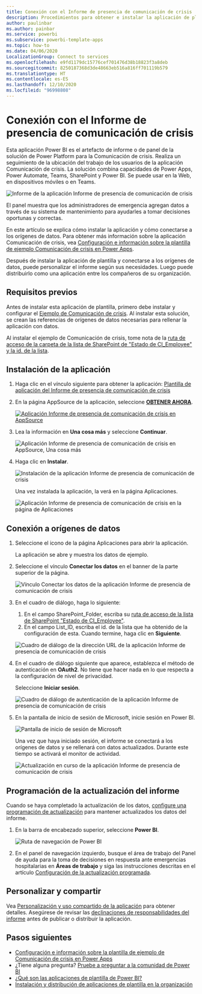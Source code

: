 ```yaml
---
title: Conexión con el Informe de presencia de comunicación de crisis
description: Procedimientos para obtener e instalar la aplicación de plantilla del Informe de presencia de comunicación de crisis de la COVID-19 y para conectarse a los datos
author: paulinbar
ms.author: painbar
ms.service: powerbi
ms.subservice: powerbi-template-apps
ms.topic: how-to
ms.date: 04/06/2020
LocalizationGroup: Connect to services
ms.openlocfilehash: e9fd1179dc15776cef701476d38b18823f3a8deb
ms.sourcegitcommit: 8250187368d3de48663eb516a816ff701119b579
ms.translationtype: HT
ms.contentlocale: es-ES
ms.lasthandoff: 12/10/2020
ms.locfileid: "96998808"
---
```

# <a name="connect-to-the-crisis-communication-presence-report"></a>Conexión con el Informe de presencia de comunicación de crisis

Esta aplicación Power BI es el artefacto de informe o de panel de la solución de Power Platform para la Comunicación de crisis. Realiza un seguimiento de la ubicación del trabajo de los usuarios de la aplicación Comunicación de crisis. La solución combina capacidades de Power Apps, Power Automate, Teams, SharePoint y Power BI. Se puede usar en la Web, en dispositivos móviles o en Teams.

![Informe de la aplicación Informe de presencia de comunicación de crisis](media/service-connect-to-crisis-communication-presence-report/service-crisis-communication-presence-report.png)

El panel muestra que los administradores de emergencia agregan datos a través de su sistema de mantenimiento para ayudarles a tomar decisiones oportunas y correctas.

En este artículo se explica cómo instalar la aplicación y cómo conectarse a los orígenes de datos. Para obtener más información sobre la aplicación Comunicación de crisis, vea [Configuración e información sobre la plantilla de ejemplo Comunicación de crisis en Power Apps](/powerapps/maker/canvas-apps/sample-crisis-communication-app).

Después de instalar la aplicación de plantilla y conectarse a los orígenes de datos, puede personalizar el informe según sus necesidades. Luego puede distribuirlo como una aplicación entre los compañeros de su organización.

## <a name="prerequisites"></a>Requisitos previos

Antes de instalar esta aplicación de plantilla, primero debe instalar y configurar el [Ejemplo de Comunicación de crisis](/powerapps/maker/canvas-apps/sample-crisis-communication-app). Al instalar esta solución, se crean las referencias de orígenes de datos necesarias para rellenar la aplicación con datos.

Al instalar el ejemplo de Comunicación de crisis, tome nota de la [ruta de acceso de la carpeta de la lista de SharePoint de "Estado de CI_Employee" y la id. de la lista](/powerapps/maker/canvas-apps/sample-crisis-communication-app#monitor-office-absences-with-power-bi).

## <a name="install-the-app"></a>Instalación de la aplicación

1. Haga clic en el vínculo siguiente para obtener la aplicación: [Plantilla de aplicación del Informe de presencia de comunicación de crisis](https://appsource.microsoft.com/en-us/product/power-bi/pbi-contentpacks.crisiscomms)

1. En la página AppSource de la aplicación, seleccione [**OBTENER AHORA**](https://appsource.microsoft.com/en-us/product/power-bi/pbi-contentpacks.crisiscomms).

    [![Aplicación Informe de presencia de comunicación de crisis en AppSource](media/service-connect-to-crisis-communication-presence-report/service-crisis-communication-presence-report-app-appsource-get-it-now.png)](https://appsource.microsoft.com/en-us/product/power-bi/pbi-contentpacks.crisiscomms)

1. Lea la información en **Una cosa más** y seleccione **Continuar**.

    ![Aplicación Informe de presencia de comunicación de crisis en AppSource, Una cosa más](media/service-connect-to-crisis-communication-presence-report/service-crisis-communication-presence-report-1-more-thing.png)

1. Haga clic en **Instalar**. 

    ![Instalación de la aplicación Informe de presencia de comunicación de crisis](media/service-connect-to-crisis-communication-presence-report/service-crisis-communication-presence-report-select-install.png)

    Una vez instalada la aplicación, la verá en la página Aplicaciones.

   ![Aplicación Informe de presencia de comunicación de crisis en la página de Aplicaciones](media/service-connect-to-crisis-communication-presence-report/service-crisis-communication-presence-report-app-apps-page-icon.png)

## <a name="connect-to-data-sources"></a>Conexión a orígenes de datos

1. Seleccione el icono de la página Aplicaciones para abrir la aplicación.


   La aplicación se abre y muestra los datos de ejemplo.

1. Seleccione el vínculo **Conectar los datos** en el banner de la parte superior de la página.

   ![Vínculo Conectar los datos de la aplicación Informe de presencia de comunicación de crisis](media/service-connect-to-crisis-communication-presence-report/service-crisis-communication-presence-report-app-connect-data.png)

1. En el cuadro de diálogo, haga lo siguiente:
   1. En el campo SharePoint_Folder, escriba su [ruta de acceso de la lista de SharePoint "Estado de CI_Employee"](/powerapps/maker/canvas-apps/sample-crisis-communication-app#monitor-office-absences-with-power-bi).
   1. En el campo List_ID, escriba el id. de la lista que ha obtenido de la configuración de esta. Cuando termine, haga clic en **Siguiente**.

   ![Cuadro de diálogo de la dirección URL de la aplicación Informe de presencia de comunicación de crisis](media/service-connect-to-crisis-communication-presence-report/service-crisis-communication-presence-report-app-url-dialog.png)

1. En el cuadro de diálogo siguiente que aparece, establezca el método de autenticación en **OAuth2**. No tiene que hacer nada en lo que respecta a la configuración de nivel de privacidad.

   Seleccione **Iniciar sesión**.

   ![Cuadro de diálogo de autenticación de la aplicación Informe de presencia de comunicación de crisis](media/service-connect-to-crisis-communication-presence-report/service-crisis-communication-presence-report-app-authentication-dialog.png)

1. En la pantalla de inicio de sesión de Microsoft, inicie sesión en Power BI.

   ![Pantalla de inicio de sesión de Microsoft](media/service-connect-to-crisis-communication-presence-report/service-crisis-communication-presence-report-app-microsoft-login.png)

   Una vez que haya iniciado sesión, el informe se conectará a los orígenes de datos y se rellenará con datos actualizados. Durante este tiempo se activará el monitor de actividad.

   ![Actualización en curso de la aplicación Informe de presencia de comunicación de crisis](media/service-connect-to-crisis-communication-presence-report/service-crisis-communication-presence-report-app-refresh-monitor.png)

## <a name="schedule-report-refresh"></a>Programación de la actualización del informe

Cuando se haya completado la actualización de los datos, [configure una programación de actualización](../connect-data/refresh-scheduled-refresh.md) para mantener actualizados los datos del informe.

1. En la barra de encabezado superior, seleccione **Power BI**.

   ![Ruta de navegación de Power BI](media/service-connect-to-crisis-communication-presence-report/service-crisis-communication-presence-report-app-powerbi-breadcrumb.png)

1. En el panel de navegación izquierdo, busque el área de trabajo del Panel de ayuda para la toma de decisiones en respuesta ante emergencias hospitalarias en **Áreas de trabajo** y siga las instrucciones descritas en el artículo [Configuración de la actualización programada](../connect-data/refresh-scheduled-refresh.md).

## <a name="customize-and-share"></a>Personalizar y compartir

Vea [Personalización y uso compartido de la aplicación](../connect-data/service-template-apps-install-distribute.md#customize-and-share-the-app) para obtener detalles. Asegúrese de revisar las [declinaciones de responsabilidades del informe](../create-reports/sample-covid-19-us.md#disclaimers) antes de publicar o distribuir la aplicación.

## <a name="next-steps"></a>Pasos siguientes
* [Configuración e información sobre la plantilla de ejemplo de Comunicación de crisis en Power Apps](/powerapps/maker/canvas-apps/sample-crisis-communication-app)
* ¿Tiene alguna pregunta? [Pruebe a preguntar a la comunidad de Power BI](https://community.powerbi.com/)
* [¿Qué son las aplicaciones de plantilla de Power BI?](../connect-data/service-template-apps-overview.md)
* [Instalación y distribución de aplicaciones de plantilla en la organización](../connect-data/service-template-apps-install-distribute.md)
